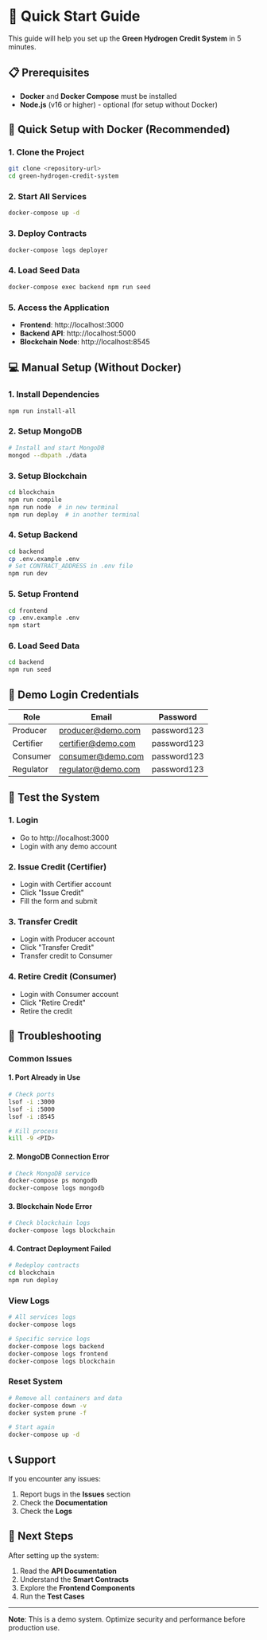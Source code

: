 # 🚀 Quick Start Guide

This guide will help you set up the **Green Hydrogen Credit System** in 5 minutes.

## 📋 Prerequisites

- **Docker** and **Docker Compose** must be installed
- **Node.js** (v16 or higher) - optional (for setup without Docker)

## 🐳 Quick Setup with Docker (Recommended)

### 1. Clone the Project
```bash
git clone <repository-url>
cd green-hydrogen-credit-system
```

### 2. Start All Services
```bash
docker-compose up -d
```

### 3. Deploy Contracts
```bash
docker-compose logs deployer
```

### 4. Load Seed Data
```bash
docker-compose exec backend npm run seed
```

### 5. Access the Application
- **Frontend**: http://localhost:3000
- **Backend API**: http://localhost:5000
- **Blockchain Node**: http://localhost:8545

## 💻 Manual Setup (Without Docker)

### 1. Install Dependencies
```bash
npm run install-all
```

### 2. Setup MongoDB
```bash
# Install and start MongoDB
mongod --dbpath ./data
```

### 3. Setup Blockchain
```bash
cd blockchain
npm run compile
npm run node  # in new terminal
npm run deploy  # in another terminal
```

### 4. Setup Backend
```bash
cd backend
cp .env.example .env
# Set CONTRACT_ADDRESS in .env file
npm run dev
```

### 5. Setup Frontend
```bash
cd frontend
cp .env.example .env
npm start
```

### 6. Load Seed Data
```bash
cd backend
npm run seed
```

## 🔑 Demo Login Credentials

| Role | Email | Password |
|------|-------|----------|
| Producer | producer@demo.com | password123 |
| Certifier | certifier@demo.com | password123 |
| Consumer | consumer@demo.com | password123 |
| Regulator | regulator@demo.com | password123 |

## 🧪 Test the System

### 1. Login
- Go to http://localhost:3000
- Login with any demo account

### 2. Issue Credit (Certifier)
- Login with Certifier account
- Click "Issue Credit"
- Fill the form and submit

### 3. Transfer Credit
- Login with Producer account
- Click "Transfer Credit"
- Transfer credit to Consumer

### 4. Retire Credit (Consumer)
- Login with Consumer account
- Click "Retire Credit"
- Retire the credit

## 🔧 Troubleshooting

### Common Issues

#### 1. Port Already in Use
```bash
# Check ports
lsof -i :3000
lsof -i :5000
lsof -i :8545

# Kill process
kill -9 <PID>
```

#### 2. MongoDB Connection Error
```bash
# Check MongoDB service
docker-compose ps mongodb
docker-compose logs mongodb
```

#### 3. Blockchain Node Error
```bash
# Check blockchain logs
docker-compose logs blockchain
```

#### 4. Contract Deployment Failed
```bash
# Redeploy contracts
cd blockchain
npm run deploy
```

### View Logs

```bash
# All services logs
docker-compose logs

# Specific service logs
docker-compose logs backend
docker-compose logs frontend
docker-compose logs blockchain
```

### Reset System

```bash
# Remove all containers and data
docker-compose down -v
docker system prune -f

# Start again
docker-compose up -d
```

## 📞 Support

If you encounter any issues:

1. Report bugs in the **Issues** section
2. Check the **Documentation**
3. Check the **Logs**

## 🎯 Next Steps

After setting up the system:

1. Read the **API Documentation**
2. Understand the **Smart Contracts**
3. Explore the **Frontend Components**
4. Run the **Test Cases**

---

**Note**: This is a demo system. Optimize security and performance before production use.
